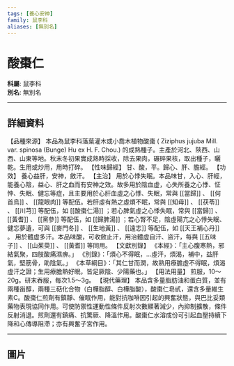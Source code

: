 ```yaml
---
tags: [養心安神]
family: 鼠李科
aliases: [無別名]
---
```


# 酸棗仁

**科屬**: 鼠李科  
**別名**: 無別名  

---

## 詳細資料
【品種來源】
本品為鼠李科落葉灌木或小喬木植物酸棗 (
Ziziphus jujuba
Mill. var. spinosa (Bunge) Hu ex H. F. Chou.) 的成熟種子。主產於河北、陝西、山西、山東等地。秋末冬初果實成熟時採收，除去果肉，碾碎果核，取出種子，曬乾。生用或炒用，用時打碎。
【性味歸經】
甘、酸，平。歸心、肝、膽經。
【功效】
養心益肝，安神，斂汗。
【主治】
用於心悸失眠。本品味甘，入心、肝經，能養心陰，益心、肝之血而有安神之效。故多用於陰血虛，心失所養之心悸、怔忡、失眠、健忘等症，且主要用於心肝血虛之心悸、失眠，常與 [[當歸]] 、 [[何首烏]] 、 [[龍眼肉]] 等配伍。若肝虛有熱之虛煩不眠，常與 [[知母]] 、 [[茯苓]] 、 [[川芎]] 等配伍，如 [[酸棗仁湯]] ；若心脾氣虛之心悸失眠，常與 [[當歸]] 、 [[黃耆]] 、 [[黨參]] 等配伍，如 [[歸脾湯]] ；若心腎不足，陰虛陽亢之心悸失眠、健忘夢遺，可與 [[麥門冬]] 、 [[生地黃]] 、 [[遠志]] 等配伍，如 [[天王補心丹]] 。
用於體虛多汗。本品味酸，可收斂止汗，用治體虛自汗、盜汗，每與 [[五味子]] 、 [[山茱萸]] 、 [[黃耆]] 等同用。
【文獻別錄】
《本經》：「主心腹寒熱，邪結氣聚，四肢酸痛濕痹。」
《別錄》：「煩心不得眠，…虛汗，煩渴，補中，益肝氣，堅筋骨，助陰氣。」
《本草綱目》：「其仁甘而潤，故熟用療膽虛不得眠，煩渴虛汗之證；生用療膽熱好眠，皆足厥陰、少陽藥也。」
【用法用量】
煎服，10～20g。研末吞服，每次1.5～3g。
【現代藥理】
本品含多量脂肪油和蛋白質，並有兩種甾醇，兩種三萜化合物（白樺脂醇、白樺脂酸），酸棗仁皂甙，還含多量維生素C。酸棗仁煎劑有鎮靜、催眠作用，能對抗咖啡因引起的興奮狀態，與巴比妥類藥物表現協同作用。可使防禦性運動性條件反射次數顯著減少，內抑制擴散，條件反射消退。煎劑還有鎮痛、抗驚厥、降溫作用。酸棗仁水溶成份可引起血壓持續下降和心傳導阻滯；亦有興奮子宮作用。

---

## 圖片
